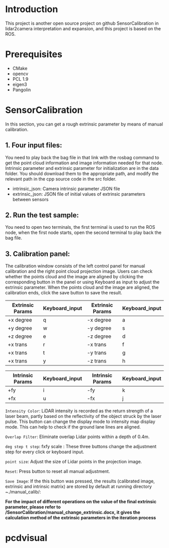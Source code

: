 # Introduction
This project is another open source project on github SensorCalibration in lidar2camera interpretation and expansion, and this project is based on the ROS.
# Prerequisites
 * CMake  
 * opencv  
 * PCL 1.9  
 * eigen3  
 * Pangolin  
# SensorCalibration
In this section, you can get a rough extrinsic parameter by means of manual calibration.   
## 1. Four input files:  
You need to play back the bag file in that link with the rosbag command to get the point cloud information and image information needed for that node. Intrinsic parameter and extrinsic parameter for initialization are in the data  folder. You should download them to the appropriate path, and modify the relevant path in the cpp source code in the src folder.  
 * intrinsic_json: Camera intrinsic parameter JSON file  
 * extrinsic_json: JSON file of initial values of extrinsic parameters between sensors  
## 2. Run the test sample:
You need to open two terminals, the first terminal is used to run the ROS node, when the first node starts, open the second terminal to play back the bag file. 
## 3. Calibration panel:
The calibration window consists of the left control panel for manual calibration and the right point cloud projection image. Users can check whether the points cloud and the image are aligned by clicking the corresponding button in the panel or using Keyboard as input to adjust the extrinsic parameter. When the points cloud and the image are aligned, the calibration ends, click the save button to save the result.

Extrinsic Params  | Keyboard_input	  | Extrinsic Params	  | Keyboard_input  
 ---- | ----- | ------ | ------  
 +x degree  | q | -x degree | a |  
 +y degree  | w | -y degree | s |  
 +z degree  | e | -z degree | d |  
 +x trans  | r | -x trans | f |  
 +x trans  | t | -y trans | g |  
 +x trans  | y | -z trans | h |  

 Intrinsic Params  | Keyboard_input	  | Intrinsic Params	  | Keyboard_input  
 ---- | ----- | ------ | ------  
 +fy  | i | -fy | k |  
 +fx  | u | -fx | j |  

`Intensity Color`: LiDAR intensity is recorded as the return strength of a laser beam, partly based on the reflectivity of the object struck by the laser pulse. This button can change the display mode to intensity map display mode. This can help to check if the ground lane lines are aligned.

`Overlap Filter`: Eliminate overlap Lidar points within a depth of 0.4m.

`deg step t step`: fxfy scale : These three buttons change the adjustment step for every click or keyboard input.

`point size`: Adjust the size of Lidar points in the projection image.

`Reset`: Press button to reset all manual adjustment.

`Save Image`: If the this button was pressed, the results (calibrated image, extrinsic and intrinsic matrix) are stored by default at running directory ~./manual_calib/:

**For the impact of different operations on the value of the final extrinsic parameter, please refer to /SensorCalibration/manual_change_extrinsic.docx, it gives the calculation method of the extrinsic parameters in the iteration process**

# pcdvisual
